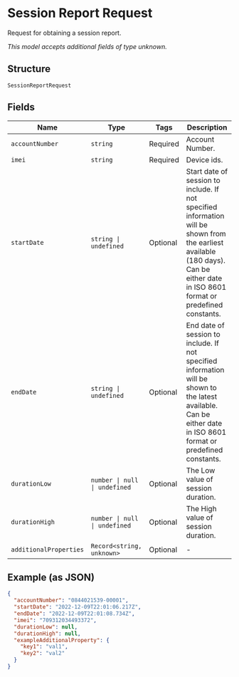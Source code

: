 
# Session Report Request

Request for obtaining a session report.

*This model accepts additional fields of type unknown.*

## Structure

`SessionReportRequest`

## Fields

| Name | Type | Tags | Description |
|  --- | --- | --- | --- |
| `accountNumber` | `string` | Required | Account Number. |
| `imei` | `string` | Required | Device ids. |
| `startDate` | `string \| undefined` | Optional | Start date of session to include. If not specified  information will be shown from the earliest available (180 days). Can be either date in ISO 8601 format or predefined constants. |
| `endDate` | `string \| undefined` | Optional | End date of session to include. If not specified  information will be shown to the latest available. Can be either date in ISO 8601 format or predefined constants. |
| `durationLow` | `number \| null \| undefined` | Optional | The Low value of session duration. |
| `durationHigh` | `number \| null \| undefined` | Optional | The High value of session duration. |
| `additionalProperties` | `Record<string, unknown>` | Optional | - |

## Example (as JSON)

```json
{
  "accountNumber": "0844021539-00001",
  "startDate": "2022-12-09T22:01:06.217Z",
  "endDate": "2022-12-09T22:01:08.734Z",
  "imei": "709312034493372",
  "durationLow": null,
  "durationHigh": null,
  "exampleAdditionalProperty": {
    "key1": "val1",
    "key2": "val2"
  }
}
```

